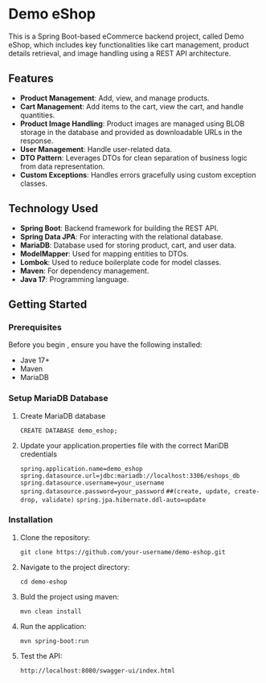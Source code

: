 # Demo eShop

This is a Spring Boot-based eCommerce backend project, called Demo eShop, which includes key functionalities like cart management, product details retrieval, and image handling using a REST API architecture.

## Features
- **Product Management**: Add, view, and manage products.
- **Cart Management**: Add items to the cart, view the cart, and handle quantities.
- **Product Image Handling**: Product images are managed using BLOB storage in the database and provided as downloadable URLs in the response.
- **User Management**: Handle user-related data.
- **DTO Pattern**: Leverages DTOs for clean separation of business logic from data representation.
- **Custom Exceptions**: Handles errors gracefully using custom exception classes.

## Technology Used
- **Spring Boot**: Backend framework for building the REST API.
- **Spring Data JPA**: For interacting with the relational database.
- **MariaDB**: Database used for storing product, cart, and user data.
- **ModelMapper**: Used for mapping entities to DTOs.
- **Lombok**: Used to reduce boilerplate code for model classes.
- **Maven**: For dependency management.
- **Java 17**: Programming language.

## Getting Started
### Prerequisites
 Before you begin , ensure you have the following installed:
 - Jave 17+
 - Maven
 - MariaDB

 ### Setup MariaDB Database
 1. Create MariaDB database 

    `CREATE DATABASE demo_eshop;`

2. Update your application.properties file with the correct MariDB credentials

    `spring.application.name=demo_eshop`
    `spring.datasource.url=jdbc:mariadb://localhost:3306/eshops_db`
    `spring.datasource.username=your_username`
    `spring.datasource.password=your_password`
    `##(create, update, create-drop, validate)`
    `spring.jpa.hibernate.ddl-auto=update`

### Installation

1. Clone the repository:

    `git clone https://github.com/your-username/demo-eshop.git`

2. Navigate to the project directory:

    `cd demo-eshop`

3. Buld the project using maven:

    `mvn clean install`

4. Run the application:

    `mvn spring-boot:run`

5. Test the API:

    `http://localhost:8080/swagger-ui/index.html`


